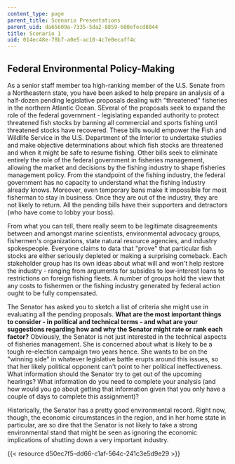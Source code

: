 ```yaml
---
content_type: page
parent_title: Scenario Presentations
parent_uid: da65609a-7335-5da2-8859-600efecd8844
title: Scenario 1
uid: 014ec48e-78b7-a0e5-ac10-4c7e0ecaff4c
---
```


Federal Environmental Policy-Making
-----------------------------------

As a senior staff member toa high-ranking member of the U.S. Senate from a Northeastern state, you have been asked to help prepare an analysis of a half-dozen pending legislative proposals dealing with "threatened" fisheries in the northern Atlantic Ocean. SEveral of the proposals seek to expand the role of the federal government - legislating expanded authority to protect threatened fish stocks by banning all commercial and sports fishing until threatened stocks have recovered. These bills would empower the Fish and Wildlife Service in the U.S. Department of the Interior to undertake studies and make objective determinations about which fish stocks are threatened and when it might be safe to resume fishing. Other bills seek to eliminate entirely the role of the federal government in fisheries management, allowing the market and decisions by the fishing industry to shape fisheries management policy. From the standpoint of the fishing industry, the federal government has no capacity to understand what the fishing industry already knows. Moreover, even temporary bans make it impossible for most fisherman to stay in business. Once they are out of the industry, they are not likely to return. All the pending bills have their supporters and detractors (who have come to lobby your boss).

From what you can tell, there really seem to be legitimate disagreements between and amongst marine scientists, environmental advocacy groups, fishermen's organizations, state natural resource agencies, and industry spokespeople. Everyone claims to data that "prove" that particular fish stocks are either seriously depleted or making a surprising comeback. Each stakeholder group has its own ideas about what will and won't help restore the industry - ranging from arguments for subsides to low-interest loans to restrictions on foreign fishing fleets. A number of groups hold the view that any costs to fishermen or the fishing industry generated by federal action ought to be fully compensated.

The Senator has asked you to sketch a list of criteria she might use in evaluating all the pending proposals. **What are the most important things to consider - in political and technical terms - and what are your suggestions regarding how and why the Senator might rate or rank each factor?** Obviously, the Senator is not just interested in the technical aspects of fisheries management. She is concerned about what is likely to be a tough re-election campaign two years hence. She wants to be on the "winning side" in whatever legislative battle erupts around this issues, so that her likely political opponent can't point to her political ineffectiveness. What information should the Senator try to get out of the upcoming hearings? What information do you need to complete your analysis (and how would you go about getting that information given that you only have a couple of days to complete this assignment)?

Historically, the Senator has a pretty good environmental record. Right now, though, the economic circumstances in the region, and in her home state in particular, are so dire that the Senator is not likely to take a strong environmental stand that might be seen as ignoring the economic implications of shutting down a very important industry.

{{< resource d50ec7f5-dd66-c1af-564c-241c3e5d9e29 >}}